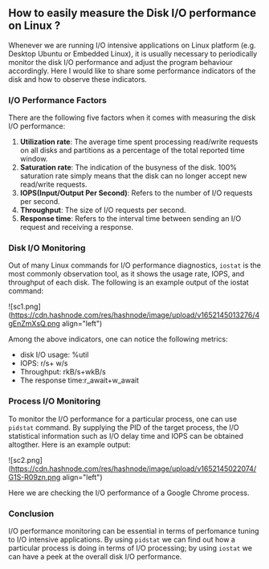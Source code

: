 ## How to easily measure the Disk I/O performance on Linux ?

Whenever we are running I/O intensive applications on Linux platform (e.g. Desktop Ubuntu or Embedded Linux), it is usually necessary to periodically monitor the disk I/O performance and adjust the program behaviour accordingly. Here I would like to share some performance indicators of the disk and how to observe these indicators.

### **I/O Performance Factors**

There are the following five factors when it comes with measuring the disk I/O performance:


1. **Utilization rate**: The average time spent processing read/write requests on all disks and partitions as a percentage of the total reported time window.
2. **Saturation rate**: The indication of the busyness of the disk. 100% saturation rate simply means that the disk can no longer accept new read/write requests.
3. **IOPS(Input/Output Per Second)**: Refers to the number of I/O requests per second.
4. **Throughput**: The size of I/O requests per second.
5. **Response time**: Refers to the interval time between sending an I/O request and receiving a response.

### **Disk I/O Monitoring**

Out of many Linux commands for I/O performance diagnostics, `iostat` is the most commonly observation tool, as it shows the usage rate, IOPS, and throughput of each disk. The following is an example output of the iostat command:


![sc1.png](https://cdn.hashnode.com/res/hashnode/image/upload/v1652145013276/4gEnZmXsQ.png align="left")

Among the above indicators, one can notice the following metrics:

- disk I/O usage: %util
- IOPS: r/s+ w/s
- Throughput: rkB/s+wkB/s
- The response time:r_await+w_await

### **Process I/O Monitoring**

To monitor the I/O performance for a particular process, one can use `pidstat` command. By supplying the PID of the target process, the I/O statistical information such as I/O delay time and IOPS can be obtained altogther. Here is an example output:


![sc2.png](https://cdn.hashnode.com/res/hashnode/image/upload/v1652145022074/G1S-R09zn.png align="left")

Here we are checking the I/O performance of a Google Chrome process.

### **Conclusion**

I/O performance monitoring can be essential in terms of perfomance tuning to I/O intensive applications. By using `pidstat` we can find out how a particular process is doing in terms of I/O processing; by using `iostat` we can have a peek at the overall disk I/O performance.